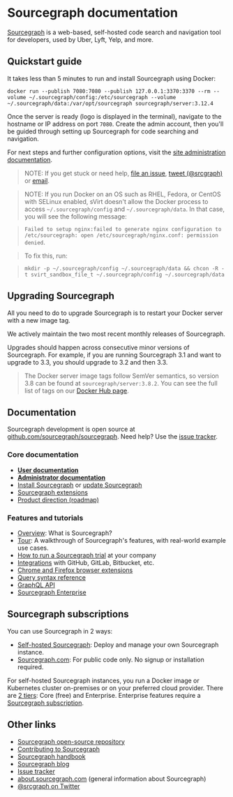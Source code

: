# Sourcegraph documentation

[Sourcegraph](https://about.sourcegraph.com) is a web-based, self-hosted code search and navigation tool for developers, used by Uber, Lyft, Yelp, and more.

## Quickstart guide

It takes less than 5 minutes to run and install Sourcegraph using Docker:

<!--
  DO NOT CHANGE THIS TO A CODEBLOCK.
  We want line breaks for readability, but backslashes to escape them do not work cross-platform.
  This uses line breaks that are rendered but not copy-pasted to the clipboard.
-->

<pre class="pre-wrap start-sourcegraph-command"><code>docker run<span class="virtual-br"></span> --publish 7080:7080 --publish 127.0.0.1:3370:3370 --rm<span class="virtual-br"></span> --volume ~/.sourcegraph/config:/etc/sourcegraph<span class="virtual-br"></span> --volume ~/.sourcegraph/data:/var/opt/sourcegraph<span class="virtual-br"></span> sourcegraph/server:3.12.4</code></pre>

Once the server is ready (logo is displayed in the terminal), navigate to the hostname or IP address on port `7080`.  Create the admin account, then you'll be guided through setting up Sourcegraph for code searching and navigation.

<!--
TODO(ryan): Replace with updated screencast
<p class="container">
  <div style="padding:56.25% 0 0 0;position:relative;">
    <iframe src="https://player.vimeo.com/video/314926561?color=0CB6F4&title=0&byline=0&portrait=0" style="position:absolute;top:0;left:0;width:100%;height:100%;" frameborder="0" webkitallowfullscreen mozallowfullscreen allowfullscreen></iframe>
  </div>
</p>
-->

For next steps and further configuration options, visit the [site administration documentation](admin/index.md).

> NOTE: If you get stuck or need help, [file an issue](https://github.com/sourcegraph/sourcegraph/issues/new?&title=Improve+Sourcegraph+quickstart+guide), [tweet (@srcgraph)](https://twitter.com/srcgraph) or [email](mailto:support@sourcegraph.com?subject=Sourcegraph%20quickstart%20guide).

<span class="virtual-br"></span>

> NOTE: If you run Docker on an OS such as RHEL, Fedora, or CentOS with SELinux enabled, sVirt doesn't allow the Docker process
to access `~/.sourcegraph/config` and `~/.sourcegraph/data`. In that case, you will see the following message:

> `Failed to setup nginx:failed to generate nginx configuration to /etc/sourcegraph: open /etc/sourcegraph/nginx.conf: permission denied`.

> To fix this, run:

> `mkdir -p ~/.sourcegraph/config ~/.sourcegraph/data && chcon -R -t svirt_sandbox_file_t ~/.sourcegraph/config ~/.sourcegraph/data`

## Upgrading Sourcegraph

All you need to do to upgrade Sourcegraph is to restart your Docker server with a new image tag.

We actively maintain the two most recent monthly releases of Sourcegraph.

Upgrades should happen across consecutive minor versions of Sourcegraph. For example, if you are
running Sourcegraph 3.1 and want to upgrade to 3.3, you should upgrade to 3.2 and then 3.3.

> The Docker server image tags follow SemVer semantics, so version 3.8 can be found at `sourcegraph/server:3.8.2`. You can see the full list of tags on our [Docker Hub page](https://hub.docker.com/r/sourcegraph/server/tags).

## Documentation

Sourcegraph development is open source at [github.com/sourcegraph/sourcegraph](https://github.com/sourcegraph/sourcegraph). Need help? Use the [issue tracker](https://github.com/sourcegraph/sourcegraph/issues).

### Core documentation

- [**User documentation**](user/index.md)
- [**Administrator documentation**](admin/index.md)
- [Install Sourcegraph](admin/install/index.md) or [update Sourcegraph](admin/updates.md)
- [Sourcegraph extensions](extensions/index.md)
- [Product direction (roadmap)](https://about.sourcegraph.com/direction)

### Features and tutorials

- [Overview](user/index.md): What is Sourcegraph?
- [Tour](user/tour.md): A walkthrough of Sourcegraph's features, with real-world example use cases.
- [How to run a Sourcegraph trial](adopt/trial/index.md) at your company
- [Integrations](integration/index.md) with GitHub, GitLab, Bitbucket, etc.
- [Chrome and Firefox browser extensions](integration/browser_extension.md)
- [Query syntax reference](user/search/queries.md)
- [GraphQL API](api/graphql/index.md)
- [Sourcegraph Enterprise](admin/subscriptions/index.md)

## Sourcegraph subscriptions

You can use Sourcegraph in 2 ways:

- [Self-hosted Sourcegraph](admin/install/index.md): Deploy and manage your own Sourcegraph instance.
- [Sourcegraph.com](https://sourcegraph.com): For public code only. No signup or installation required.

For self-hosted Sourcegraph instances, you run a Docker image or Kubernetes cluster on-premises or on your preferred cloud provider. There are [2 tiers](https://about.sourcegraph.com/pricing): Core (free) and Enterprise. Enterprise features require a [Sourcegraph subscription](https://about.sourcegraph.com/contact/sales).

## Other links

- [Sourcegraph open-source repository](https://github.com/sourcegraph/sourcegraph)
- [Contributing to Sourcegraph](dev/index.md)
- [Sourcegraph handbook](https://about.sourcegraph.com/handbook)
- [Sourcegraph blog](https://about.sourcegraph.com/blog/)
- [Issue tracker](https://github.com/sourcegraph/sourcegraph/issues)
- [about.sourcegraph.com](https://about.sourcegraph.com) (general information about Sourcegraph)
- [@srcgraph on Twitter](https://twitter.com/srcgraph)
